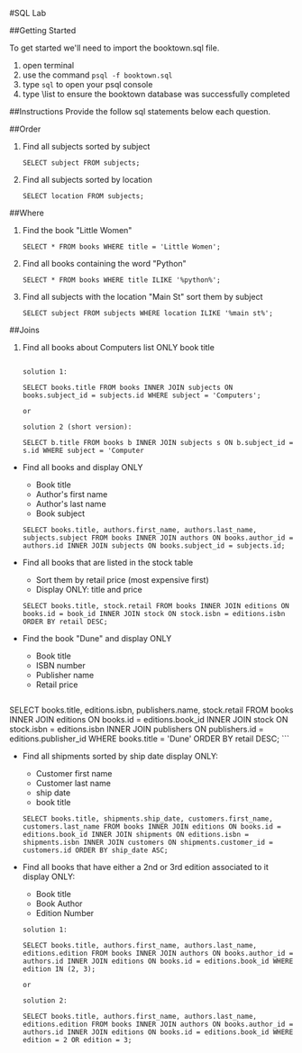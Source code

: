 #SQL Lab


##Getting Started

To get started we'll need to import the booktown.sql file.

1. open terminal
2. use the command `psql -f booktown.sql`
3. type `sql` to open your psql console
4. type \list to ensure the booktown database was successfully completed

##Instructions
Provide the follow sql statements below each question.

##Order
1. Find all subjects sorted by subject

	```
	SELECT subject FROM subjects;
	```
	
2. Find all subjects sorted by location

	```
	SELECT location FROM subjects;
	```

##Where
1. Find the book "Little Women"

	```
	SELECT * FROM books WHERE title = 'Little Women';
	```
	
2. Find all books containing the word "Python"

	```
	SELECT * FROM books WHERE title ILIKE '%python%';
	```

3. Find all subjects with the location "Main St" sort them by subject

	```	
	SELECT subject FROM subjects WHERE location ILIKE '%main st%';
	```

##Joins

1. Find all books about Computers list ONLY book title

	```
	
	solution 1:
	
	SELECT books.title FROM books INNER JOIN subjects ON books.subject_id = subjects.id WHERE subject = 'Computers';
	
	or 
	
	solution 2 (short version):
	
	SELECT b.title FROM books b INNER JOIN subjects s ON b.subject_id = s.id WHERE subject = 'Computer
	```
	
* Find all books and display ONLY
	* Book title
	* Author's first name
	* Author's last name
	* Book subject
	
	```
	SELECT books.title, authors.first_name, authors.last_name, subjects.subject FROM books INNER JOIN authors ON books.author_id = authors.id INNER JOIN subjects ON books.subject_id = subjects.id;
	```

* Find all books that are listed in the stock table
	* Sort them by retail price (most expensive first)
	* Display ONLY: title and price

	```
	SELECT books.title, stock.retail FROM books INNER JOIN editions ON books.id = book_id INNER JOIN stock ON stock.isbn = editions.isbn ORDER BY retail DESC;
	```

* Find the book "Dune" and display ONLY
	* Book title
	* ISBN number
	* Publisher name
	* Retail price

	```
SELECT books.title, editions.isbn, publishers.name, stock.retail FROM books INNER JOIN editions ON books.id = editions.book_id INNER JOIN stock ON stock.isbn = editions.isbn INNER JOIN publishers ON publishers.id = editions.publisher_id WHERE books.title = 'Dune' ORDER BY retail DESC;
	```

* Find all shipments sorted by ship date display ONLY:
	* Customer first name
	* Customer last name
	* ship date
	* book title

	```
	SELECT books.title, shipments.ship_date, customers.first_name, customers.last_name FROM books INNER JOIN editions ON books.id = editions.book_id INNER JOIN shipments ON editions.isbn = shipments.isbn INNER JOIN customers ON shipments.customer_id = customers.id ORDER BY ship_date ASC;
	```
	
* Find all books that have either a 2nd or 3rd edition associated to it display ONLY:
	* Book title
	* Book Author
	* Edition Number
	
	```
	solution 1:
	
	SELECT books.title, authors.first_name, authors.last_name, editions.edition FROM books INNER JOIN authors ON books.author_id = authors.id INNER JOIN editions ON books.id = editions.book_id WHERE edition IN (2, 3);
	
	or 
	
	solution 2:
	
	SELECT books.title, authors.first_name, authors.last_name, editions.edition FROM books INNER JOIN authors ON books.author_id = authors.id INNER JOIN editions ON books.id = editions.book_id WHERE edition = 2 OR edition = 3;
	
	
	```
